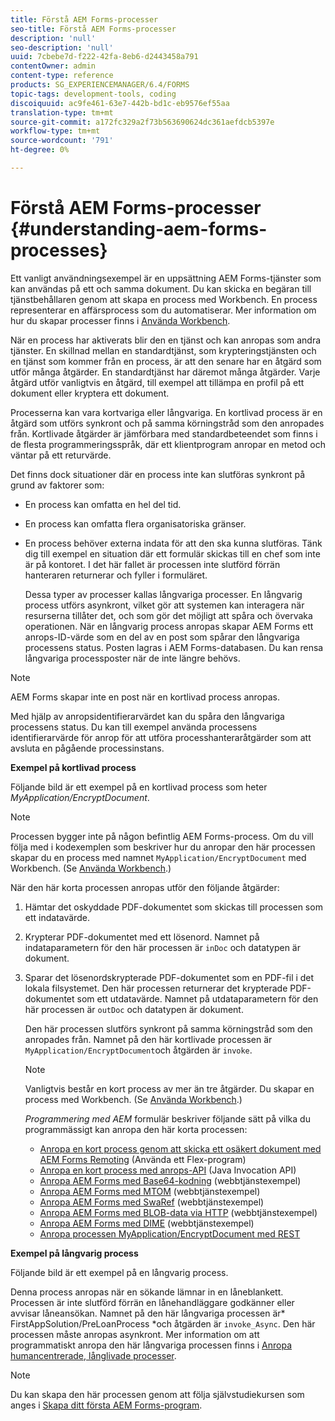 ```yaml
---
title: Förstå AEM Forms-processer
seo-title: Förstå AEM Forms-processer
description: 'null'
seo-description: 'null'
uuid: 7cbebe7d-f222-42fa-8eb6-d2443458a791
contentOwner: admin
content-type: reference
products: SG_EXPERIENCEMANAGER/6.4/FORMS
topic-tags: development-tools, coding
discoiquuid: ac9fe461-63e7-442b-bd1c-eb9576ef55aa
translation-type: tm+mt
source-git-commit: a172fc329a2f73b563690624dc361aefdcb5397e
workflow-type: tm+mt
source-wordcount: '791'
ht-degree: 0%

---
```



# Förstå AEM Forms-processer {#understanding-aem-forms-processes}

Ett vanligt användningsexempel är en uppsättning AEM Forms-tjänster som kan användas på ett och samma dokument. Du kan skicka en begäran till tjänstbehållaren genom att skapa en process med Workbench. En process representerar en affärsprocess som du automatiserar. Mer information om hur du skapar processer finns i [Använda Workbench](https://www.adobe.com/go/learn_aemforms_workbench_63).

När en process har aktiverats blir den en tjänst och kan anropas som andra tjänster. En skillnad mellan en standardtjänst, som krypteringstjänsten och en tjänst som kommer från en process, är att den senare har en åtgärd som utför många åtgärder. En standardtjänst har däremot många åtgärder. Varje åtgärd utför vanligtvis en åtgärd, till exempel att tillämpa en profil på ett dokument eller kryptera ett dokument.

Processerna kan vara kortvariga eller långvariga. En kortlivad process är en åtgärd som utförs synkront och på samma körningstråd som den anropades från. Kortlivade åtgärder är jämförbara med standardbeteendet som finns i de flesta programmeringsspråk, där ett klientprogram anropar en metod och väntar på ett returvärde.

Det finns dock situationer där en process inte kan slutföras synkront på grund av faktorer som:

* En process kan omfatta en hel del tid.
* En process kan omfatta flera organisatoriska gränser.
* En process behöver externa indata för att den ska kunna slutföras. Tänk dig till exempel en situation där ett formulär skickas till en chef som inte är på kontoret. I det här fallet är processen inte slutförd förrän hanteraren returnerar och fyller i formuläret.

   Dessa typer av processer kallas långvariga processer. En långvarig process utförs asynkront, vilket gör att systemen kan interagera när resurserna tillåter det, och som gör det möjligt att spåra och övervaka operationen. När en långvarig process anropas skapar AEM Forms ett anrops-ID-värde som en del av en post som spårar den långvariga processens status. Posten lagras i AEM Forms-databasen. Du kan rensa långvariga processposter när de inte längre behövs.

>[!NOTE]
>
>AEM Forms skapar inte en post när en kortlivad process anropas.

Med hjälp av anropsidentifierarvärdet kan du spåra den långvariga processens status. Du kan till exempel använda processens identifierarvärde för anrop för att utföra processhanteraråtgärder som att avsluta en pågående processinstans.

**Exempel på kortlivad process**

Följande bild är ett exempel på en kortlivad process som heter *MyApplication/EncryptDocument*.

>[!NOTE]
>
>Processen bygger inte på någon befintlig AEM Forms-process. Om du vill följa med i kodexemplen som beskriver hur du anropar den här processen skapar du en process med namnet `MyApplication/EncryptDocument` med Workbench. (Se [Använda Workbench](https://www.adobe.com/go/learn_aemforms_workbench_63).)

När den här korta processen anropas utför den följande åtgärder:

1. Hämtar det oskyddade PDF-dokumentet som skickas till processen som ett indatavärde.
1. Krypterar PDF-dokumentet med ett lösenord. Namnet på indataparametern för den här processen är `inDoc` och datatypen är dokument.
1. Sparar det lösenordskrypterade PDF-dokumentet som en PDF-fil i det lokala filsystemet. Den här processen returnerar det krypterade PDF-dokumentet som ett utdatavärde. Namnet på utdataparametern för den här processen är `outDoc` och datatypen är dokument.

   Den här processen slutförs synkront på samma körningstråd som den anropades från. Namnet på den här kortlivade processen är `MyApplication/EncryptDocument`och åtgärden är `invoke`.

   >[!NOTE]
   >
   >Vanligtvis består en kort process av mer än tre åtgärder. Du skapar en process med Workbench. (Se [Använda Workbench](https://www.adobe.com/go/learn_aemforms_workbench_63).)

   *Programmering med AEM* formulär beskriver följande sätt på vilka du programmässigt kan anropa den här korta processen:

   * [Anropa en kort process genom att skicka ett osäkert dokument med AEM Forms Remoting](/help/forms/developing/invoking-aem-forms-using-remoting.md#invoking-a-short-lived-process-by-passing-an-unsecure-document-using-remoting)  (Använda ett Flex-program)
   * [Anropa en kort process med anrops-API](/help/forms/developing/invoking-aem-forms-using-java.md#invoking-a-short-lived-process-using-the-invocation-api)  (Java Invocation API)
   * [Anropa AEM Forms med Base64-kodning](/help/forms/developing/invoking-aem-forms-using-web.md#invoking-aem-forms-using-base64-encoding)  (webbtjänstexempel)
   * [Anropa AEM Forms med MTOM](/help/forms/developing/invoking-aem-forms-using-web.md#invoking-aem-forms-using-mtom)  (webbtjänstexempel)
   * [Anropa AEM Forms med SwaRef](/help/forms/developing/invoking-aem-forms-using-web.md#invoking-aem-forms-using-swaref)  (webbtjänstexempel)
   * [Anropa AEM Forms med BLOB-data via HTTP](/help/forms/developing/invoking-aem-forms-using-web.md#invoking-aem-forms-using-blob-data-over-http)  (webbtjänstexempel)
   * [Anropa AEM Forms med DIME](/help/forms/developing/invoking-aem-forms-using-web.md#invoking-aem-forms-using-dime)  (webbtjänstexempel)
   * [Anropa processen MyApplication/EncryptDocument med REST](/help/forms/developing/invoking-aem-forms-using-rest.md)

**Exempel på långvarig process**

Följande bild är ett exempel på en långvarig process.

Denna process anropas när en sökande lämnar in en låneblankett. Processen är inte slutförd förrän en lånehandläggare godkänner eller avvisar låneansökan. Namnet på den här långvariga processen är* FirstAppSolution/PreLoanProcess *och åtgärden är `invoke_Async`. Den här processen måste anropas asynkront. Mer information om att programmatiskt anropa den här långvariga processen finns i [Anropa humancentrerade, långlivade processer](/help/forms/developing/invoking-human-centric-long-lived.md#invoking-human-centric-long-lived-processes).

>[!NOTE]
>
>Du kan skapa den här processen genom att följa självstudiekursen som anges i [Skapa ditt första AEM Forms-program](https://www.adobe.com/go/learn_aemforms_firstapp_ds_63).

